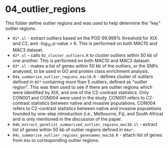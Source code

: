 # 04_outlier_regions

This folder define outlier regions and was used to help determine the "key" outlier regions.

* `01*.sl` - extract outliers based on the POD 99.999% threshold for XtX and C2, and -log<sub>10</sub> <i>p</i>-value > 6. This is performed on both MAC10 and MAC3 dataset.
* `02*.sl` - calls `02_cluster_outliers.R` to cluster outliers within 50 kb of one another. This is performed on both MAC10 and MAC3 dataset.
* `03*.sl` - makes a list of genes within 50 kb of the outliers, or the SNPs analysed, to be used in GO and protein class enrichment analysis.
* `04a_summarise_outlier_regions_mac10.R` - defines cluster of outliers defined in `02*` containing more than 5 outliers, defined as "outlier region". This was then used to see if there are outlier regions which were identified by XtX, and one of the C2-contrast statistics. Only CON001 and CON004 were used in the study. CON001 refers to C2-contrast statistics between native and invasive populations. CON004 refers to C2-contrast statistics between native and invasive populations founded by one-step introduction (i.e., Melbourne, Fiji, and South Africa) and is only mentioned in the discussion of the paper.
* `04b_extract_genelist_summarised_outlier_regions_mac10.sl` - extract list of genes within 50 kb of outlier regions defined in `04a*`.
* `04c_summarise_outlier_regions_genenames_mac10.R` - attach list of genes from `04a` to corresponding outlier regions.
